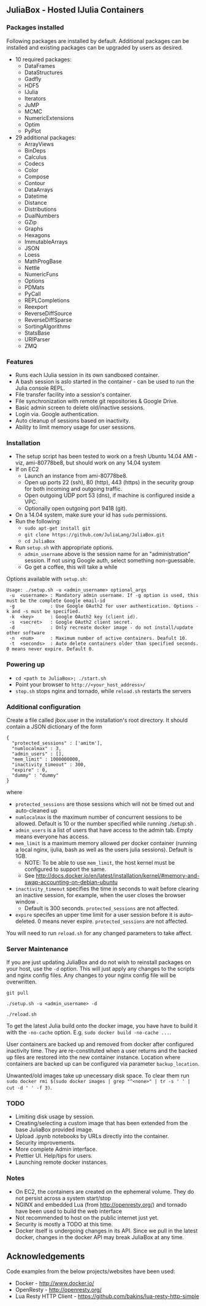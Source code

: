 ## JuliaBox - Hosted IJulia Containers

### Packages installed

Following packages are installed by default. Additional packages can be installed and existing packages can be upgraded by users as desired.

- 10 required packages:
    - DataFrames
    - DataStructures
    - Gadfly
    - HDF5
    - IJulia
    - Iterators
    - JuMP
    - MCMC
    - NumericExtensions
    - Optim
    - PyPlot
- 29 additional packages:
    - ArrayViews
    - BinDeps
    - Calculus
    - Codecs
    - Color
    - Compose
    - Contour
    - DataArrays
    - Datetime
    - Distance
    - Distributions
    - DualNumbers
    - GZip
    - Graphs
    - Hexagons
    - ImmutableArrays
    - JSON
    - Loess
    - MathProgBase
    - Nettle
    - NumericFuns
    - Options
    - PDMats
    - PyCall
    - REPLCompletions
    - Reexport
    - ReverseDiffSource
    - ReverseDiffSparse
    - SortingAlgorithms
    - StatsBase
    - URIParser
    - ZMQ

### Features

- Runs each IJulia session in its own sandboxed container.
- A bash session is aslo started in the container - can be used to run the Julia console REPL.
- File transfer facility into a session's container.
- File synchronization with remote git repositories &amp; Google Drive.
- Basic admin screen to delete old/inactive sessions.
- Login via. Google authentication.
- Auto cleanup of sessions based on inactivity.
- Ability to limit memory usage for user sessions.


### Installation

- The setup script has been tested to work on a fresh Ubuntu 14.04 AMI - viz, ami-80778be8, but should work on any 14.04 system
- If on EC2
    - Launch an instance from ami-80778be8.
    - Open up ports 22 (ssh), 80 (http), 443 (https) in the security group for both incoming and outgoing traffic. 
    - Open outgoing UDP port 53 (dns), if machine is configured inside a VPC.
    - Optionally open outgoing port 9418 (git).
- On a 14.04 system, make sure your id has `sudo` permissions.
- Run the following:
    - `sudo apt-get install git`
    - `git clone https://github.com/JuliaLang/JuliaBox.git`
    - `cd JuliaBox`
- Run `setup.sh` with appropriate options.
    - `admin_username` above is the session name for an "administration" session. If not using Google auth, select something non-guessable.
    - Go get a coffee, this will take a while


Options available with `setup.sh`:

```
Usage: ./setup.sh -u <admin_username> optional_args
 -u  <username> : Mandatory admin username. If -g option is used, this must be the complete Google email-id
 -g             : Use Google OAuth2 for user authentication. Options -k and -s must be specified.
 -k  <key>      : Google OAuth2 key (client id).
 -s  <secret>   : Google OAuth2 client secret.
 -d             : Only recreate docker image - do not install/update other software
 -n  <num>      : Maximum number of active containers. Deafult 10.
 -t  <seconds>  : Auto delete containers older than specified seconds. 0 means never expire. Default 0.
```


### Powering up

- `cd <path to JuliaBox>; ./start.sh`
- Point your browser to `http://<your_host_address>/`
- `stop.sh` stops nginx and tornado, while `reload.sh` restarts the servers


### Additional configuration
Create a file called jbox.user in the installation's root directory. It should contain a JSON dictionary of the form

```
{
  "protected_sessions" : ['amitm'],
  "numlocalmax" : 3,
  "admin_users" : [],
  "mem_limit" : 1000000000,
  "inactivity_timeout" : 300,
  "expire" : 0,
  "dummy" : "dummy"
}
```

where 

- `protected_sessions` are those sessions which will not be timed out and auto-cleaned up
- `numlocalmax` is the maximum number of concurrent sessions to be allowed. Default is 10 or the number specified while running ./setup.sh .
- `admin_users` is a list of users that have access to the admin tab. Empty means everyone has access.
- `mem_limit` is a maximum memory allowed per docker container (running a local nginx, ijulia, bash as well as the users julia sessions). Default is 1GB.
    - NOTE: To be able to use `mem_limit`, the host kernel must be configured to support the same. 
    - See http://docs.docker.io/en/latest/installation/kernel/#memory-and-swap-accounting-on-debian-ubuntu 
- `inactivity_timeout` specifies the time in seconds to wait before clearing an inactive session, for example, when the user closes the browser window . 
    - Default is 300 seconds. `protected_sessions` are not affected.
- `expire` specifes an upper time limit for a user session before it is auto-deleted. 0 means never expire. `protected_sessions` are not affected.


You will need to run `reload.sh` for any changed parameters to take affect.


### Server Maintenance

If you are just updating JuliaBox and do not wish to reinstall packages on your host, use the `-d` option. This will just apply any changes to the scripts and nginx config files. Any changes to your nginx config file will be overwritten.

```
git pull

./setup.sh -u <admin_username> -d 

./reload.sh
```

To get the latest Julia build onto the docker image, you have have to build it with the `-no-cache` option. E.g. `sudo docker build -no-cache ...`.

User containers are backed up and removed from docker after configured inactivity time. They are re-constituted when a user returns and the backed up files are restored into the new container instance. Location where containers are backed up can be configured via parameter `backup_location`.

Unwanted/old images take up unecessary disk space. To clear them run `sudo docker rmi $(sudo docker images | grep "^<none>" | tr -s ' ' | cut -d ' ' -f 3)`.


### TODO
- Limiting disk usage by session.
- Creating/selecting a custom image that has been extended from the base JuliaBox provided image.
- Upload .ipynb notebooks by URLs directly into the container.
- Security improvements.
- More complete Admin interface.
- Prettier UI. Help/tips for users.
- Launching remote docker instances.


### Notes

- On EC2, the containers are created on the ephemeral volume. They do not persist across a system start/stop
- NGINX and embedded Lua (from http://openresty.org/) and tornado have been used to build the web interface
- Not recommended to host on the public internet just yet. 
- Security is mostly a TODO at this time.
- Docker itself is undergoing changes in its API. Since we pull in the latest docker, changes in the docker API may break JuliaBox at any time.
  
## Acknowledgements 

Code examples from the below projects/websites have been used:
- Docker - http://www.docker.io/
- OpenResty - http://openresty.org/
- Lua Resty HTTP Client - https://github.com/bakins/lua-resty-http-simple

